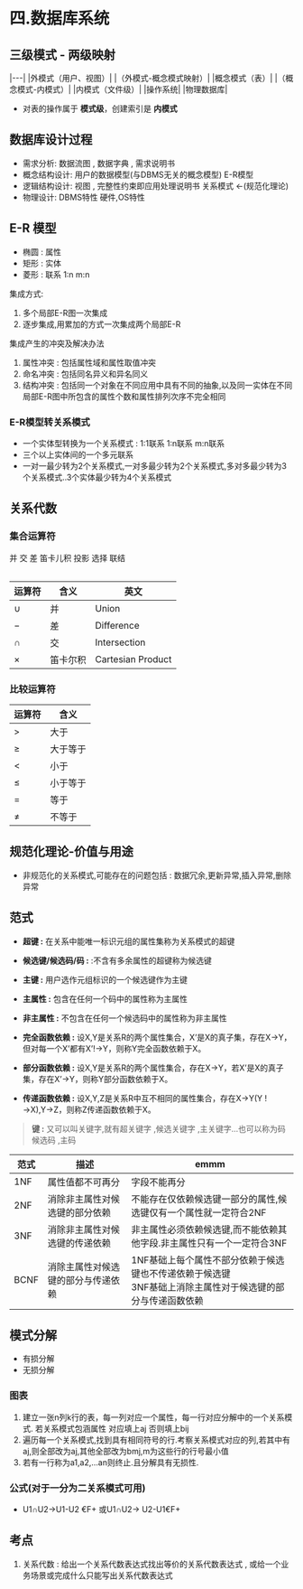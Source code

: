 # 四.数据库系统


## 三级模式 - 两级映射

|---|
|外模式（用户、视图）|
|（外模式-概念模式映射）|
|概念模式（表）|
|（概念模式-内模式）|
|内模式（文件级）|
|操作系统|
|物理数据库|

* 对表的操作属于 **模式级**，创建索引是 **内模式**

## 数据库设计过程

* 需求分析: 数据流图 , 数据字典 , 需求说明书
* 概念结构设计: 用户的数据模型(与DBMS无关的概念模型) E-R模型
* 逻辑结构设计: 视图 , 完整性约束即应用处理说明书 关系模式 <-(规范化理论)
* 物理设计: DBMS特性 硬件,OS特性

## E-R 模型

* 椭圆 : 属性
* 矩形 : 实体
* 菱形 : 联系 1:n m:n

集成方式:
1. 多个局部E-R图一次集成
2. 逐步集成,用累加的方式一次集成两个局部E-R

集成产生的冲突及解决办法
1. 属性冲突 : 包括属性域和属性取值冲突
2. 命名冲突 : 包括同名异义和异名同义
3. 结构冲突 : 包括同一个对象在不同应用中具有不同的抽象,以及同一实体在不同局部E-R图中所包含的属性个数和属性排列次序不完全相同

### E-R模型转关系模式
* 一个实体型转换为一个关系模式 : 1:1联系 1:n联系 m:n联系
* 三个以上实体间的一个多元联系
* 一对一最少转为2个关系模式,一对多最少转为2个关系模式,多对多最少转为3个关系模式..3个实体最少转为4个关系模式

## 关系代数

### 集合运算符

并
交
差
笛卡儿积
投影
选择
联结


|     |     |     |
| --- | --- | --- |

| 运算符  | 含义     | 英文              |
| ------- | -------- | ----------------- |
| $∪$ | 并       | Union             |
| $-$ | 差       | Difference        |
| $∩$  | 交       | Intersection      |
| $×$    | 笛卡尔积 | Cartesian Product |

### 比较运算符

| 运算符 | 含义     |
| ------ | -------- |
| $>$   | 大于     |
| $≥$   | 大于等于 |
| $<$    | 小于     |
| $≤$   | 小于等于 |
| $=$ | 等于     |
| $≠$ | 不等于   |

## 规范化理论-价值与用途

* 非规范化的关系模式,可能存在的问题包括 : 数据冗余,更新异常,插入异常,删除异常

## 范式

* **超键 :** 在关系中能唯一标识元组的属性集称为关系模式的超键
* **候选键/候选码/码 :** :不含有多余属性的超键称为候选键
* **主键 :** 用户选作元组标识的一个候选键作为主键
* **主属性 :** 包含在任何一个码中的属性称为主属性
* **非主属性 :** 不包含在任何一个候选码中的属性称为非主属性

* **完全函数依赖 :** 设X,Y是关系R的两个属性集合，X’是X的真子集，存在X→Y，但对每一个X’都有X’!→Y，则称Y完全函数依赖于X。
* **部分函数依赖 :** 设X,Y是关系R的两个属性集合，存在X→Y，若X’是X的真子集，存在X’→Y，则称Y部分函数依赖于X。
* **传递函数依赖 :** 设X,Y,Z是关系R中互不相同的属性集合，存在X→Y(Y !→X),Y→Z，则称Z传递函数依赖于X。

> **键 :** 又可以叫关键字,就有超关键字 ,候选关键字 ,主关键字...也可以称为码 候选码 ,主码

| 范式 | 描述                               | emmm                                                                                                         |
| ---- | ---------------------------------- | ------------------------------------------------------------------------------------------------------------ |
| 1NF  | 属性值都不可再分                   | 字段不能再分                                                                                                 |
| 2NF  | 消除非主属性对候选键的部分依赖     | 不能存在仅依赖候选键一部分的属性,候选键仅有一个属性就一定符合2NF                                             |
| 3NF  | 消除非主属性对候选键的传递依赖     | 非主属性必须依赖候选键,而不能依赖其他字段.非主属性只有一个一定符合3NF                                        |
| BCNF | 消除主属性对候选键的部分与传递依赖 | 1NF基础上每个属性不部分依赖于候选键也不传递依赖于候选键<br>3NF基础上消除主属性对于候选键的部分与传递函数依赖 |


## 模式分解

* 有损分解
* 无损分解

### 图表

1. 建立一张n列k行的表，每一列对应一个属性，每一行对应分解中的一个关系模式. 若关系模式包涵属性 对应填上aj 否则填上bij
2. 遍历每一个关系模式,找到具有相同符号的行.考察关系模式对应的列,若其中有aj,则全部改为aj,其他全部改为bmj,m为这些行的行号最小值
3. 若有一行称为a1,a2,...an则终止.且分解具有无损性.

### 公式(对于一分为二关系模式可用)

* U1∩U2→U1-U2 €F+ 或U1∩U2→ U2-U1€F+




## 考点
1. 关系代数 : 给出一个关系代数表达式找出等价的关系代数表达式 , 或给一个业务场景或完成什么只能写出关系代数表达式